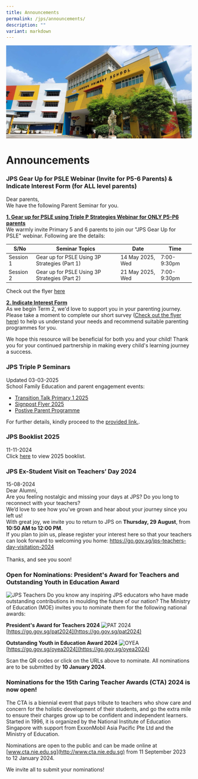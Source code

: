 ```yaml
---
title: Announcements
permalink: /jps/announcements/
description: ""
variant: markdown
---
```

![](/images/JPS_School_Front_Banner.jpg)

Announcements
=============

### JPS Gear Up for PSLE Webinar (Invite for P5-6 Parents) &amp; Indicate Interest Form (for ALL level parents)

Dear parents, <br> 
We have the following Parent Seminar for you. 

<b><u> 1.  Gear up for PSLE using Triple P Strategies Webinar for ONLY P5-P6 parents</u></b><br>
We warmly invite Primary 5 and 6 parents to join our "JPS Gear Up for PSLE" webinar. Following are the details: 

| S/No | Seminar Topics | Date | Time |
| -------- | -------- | -------- |  -------- |
| Session 1 | Gear up for PSLE Using 3P Strategies (Part 1) | 14 May 2025, Wed | 7:00-9:30pm |
| Session 2 | Gear up for PSLE Using 3P Strategies (Part 2) | 21 May 2025, Wed | 7:00-9:30pm |

Check out the flyer <a href="/files/Gear_Up_for_PSLE_Webinar_2025_Flyer.pdf" rel="noopener noreferrer nofollow" target="_blank">here</a>

<b><u> 2. Indicate Interest Form</u></b><br>
As we begin Term 2, we'd love to support you in your parenting journey. Please take a moment to complete our short survey (<a href="/files/Indicate_Interest_Form_2025__2_.pdf" rel="noopener noreferrer nofollow" target="_blank">Check out the flyer here</a>) to help us understand your needs and recommend suitable parenting programmes for you.

We hope this resource will be beneficial for both you and your child! Thank you for your continued partnership in making every child's learning journey a success.


### JPS Triple P Seminars

Updated 03-03-2025<br>
School Family Education and parent engagement events:
* <a href="/files/Transition_Talk__Primary_1_2025.pdf">Transition Talk Primary 1 2025 </a> <br>
* <a href="/files/Signposts_Flyer_2025__1_.pdf">Signpost Flyer 2025</a><br>
* <a href="/files/Triple_P_2025.pdf">Postive Parent Programme</a><br>

For further details, kindly proceed to the [provided link.](/partners/Family-Matters-at-JPS/).


### JPS Booklist 2025

11-11-2024 <br>
Click [here](/jps-booklist-2025/) to view 2025 booklist.

### JPS Ex-Student Visit on Teachers’ Day 2024

15-08-2024<br>
Dear Alumni,<br>
Are you feeling nostalgic and missing your days at JPS? Do you long to reconnect with your teachers?<br>
We’d love to see how you’ve grown and hear about your journey since you left us!<br>
With great joy, we invite you to return to JPS on **Thursday, 29 August**, from **10:50 AM to 12:00 PM**.<br>
If you plan to join us, please register your interest here so that your teachers can look forward to welcoming you home: <a href="https://go.gov.sg/jps-teachers-day-visitation-2024" rel="noopener noreferrer nofollow" target="_blank">https://go.gov.sg/jps-teachers-day-visitation-2024</a>  <br><br>
Thanks, and see you soon!


### Open for Nominations: **President's Award for Teachers and Outstanding Youth in Education Award**

![JPS Teachers](/images/jps_teachers.jpg)
Do you know any inspiring JPS educators who have made outstanding contributions in moulding the future of our nation? The Ministry of Education (MOE) invites you to nominate them for the following national awards:

**President's Award for Teachers 2024**
![PAT 2024](/images/pat2024.png)<br>
[https://go.gov.sg/pat2024](https://go.gov.sg/pat2024)

**Outstanding Youth in Education Award 2024**
![OYEA](/images/oyea2024a.png)<br>
[https://go.gov.sg/oyea2024](https://go.gov.sg/oyea2024)

Scan the QR codes or click on the URLs above to nominate. All nominations are to be submitted by **10 January 2024**.

### Nominations for the **15th Caring Teacher Awards (CTA) 2024** is now open!
        
The CTA is a biennial event that pays tribute to teachers who show care and concern for the holistic development of their students, and go the extra mile to ensure their charges grow up to be confident and independent learners. Started in 1996, it is organized by the National Institute of Education Singapore with support from ExxonMobil Asia Pacific Pte Ltd and the Ministry of Education.

Nominations are open to the public and can be made online at [www.cta.nie.edu.sg](http://www.cta.nie.edu.sg) from 11 September 2023 to 12 January 2024.

We invite all to submit your nominations!